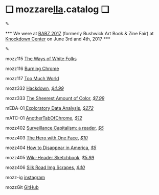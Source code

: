 # ❏ mozzare[lla](http://pi.mozzarella.website).catalog ❏ 
						 
✎

*** We were at [BABZ 2017](https://blondeartbooks.com/2017/05/03/babz-fair-2017/) (formerly Bushwick Art Book & Zine Fair) at [Knockdown Center](http://knockdown.center) on June 3rd and 4th, 2017 ***

✎

mozz115 [The Ways of White Folks](http://cat.mozzarella.website/mozz115)

mozz116 [Burning Chrome](http://cat.mozzarella.website/mozz116)

mozz117 [Too Much World](http://cat.mozzarella.website/mozz117)

mozz332  [Hackdown](http://cat.mozzarella.website/mozz332), [_$4.99_](https://squareup.com/store/mozzarella/item/hackdown)

mozz333 [The Sheerest Amount of Color](http://cat.mozzarella.website/mozz333),  [_$7.99_](https://squareup.com/store/mozzarella/item/the-sheerest-amount-of-color)

mEDA-01[ Exploratory Data Analysis](http://cat.mozzarella.website/mEDA-01),  [_$272_](http://www.ebay.com/itm/152370010036)

mATC-01 [AnotherTabOfChrome](https://squareup.com/store/mozzarella/item/another-tab-of-chrome), [_$12_](https://squareup.com/store/mozzarella/item/another-tab-of-chrome)

mozz402 [Surveillance Capitalism: a reader](), [_$5_](https://squareup.com/store/mozzarella/item/surveillance-capitlism)

mozz403 [The Hero with One Face](), [_$10_](https://squareup.com/store/mozzarella/item/the-hero-with-one-face)

mozz404 [How to Disappear in America](), [_$5_](https://squareup.com/store/mozzarella/item/how-to-disappear-in-america)

mozz405 [Wiki-Header Sketchbook](), [_$5.99_](https://squareup.com/store/mozzarella/item/wiki-header-sketchbook)

mozz406 [Silk Road Img Scrapes](), [_$40_]()

mozz-ig	[instagram](http://instagram.com/mozzarella.website)

mozzGit	[GitHub](http://github.com/mozzarellaV8)